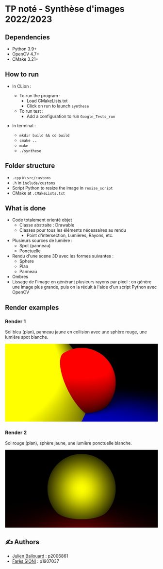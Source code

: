 # TP noté - Synthèse d'images 2022/2023

## Dependencies

- Python 3.9+
- OpenCV 4.7+
- CMake 3.21+

## How to run
- In CLion : 
    - To run the program :
      - Load CMakeLists.txt
      - Click on run to launch `synthese`
    - To run test :
      - Add a configuration to run `Google_Tests_run`


- In terminal :
    - `mkdir build && cd build`
    - `cmake ..`
    - `make`
    - `./synthese`
## Folder structure
- `.cpp` in `src/customs`
- `.h` in `include/customs`
- Script Python to resize the image in `resize_script`
- CMake at `.CMakeLists.txt`

## What is done

- Code totalement orienté objet
  -  Classe abstraite : Drawable
  - Classes pour tous les éléments nécessaires au rendu
    - Point d'intersection, Lumières, Rayons, etc.
- Plusieurs sources de lumière :
  - Spot (panneau)
  - Ponctuelle
- Rendu d'une scene 3D avec les formes suivantes :
  - Sphere
  - Plan
  - Panneau
- Ombres
- Lissage de l'image en générant plusieurs rayons par pixel : on génère une image plus grande, puis on la réduit à l'aide d'un script Python avec OpenCV

## Render examples
### Render 1
Sol bleu (plan), panneau jaune en collision avec une sphère rouge,  une lumière spot blanche.

<img height=256 src="render_example1.jpg" alt="Render example 1"></a>

### Render 2
Sol rouge (plan), sphère jaune,  une lumière ponctuelle blanche.

<img height=256 src="render_example2.jpg" alt="Render example 2"></a>

## ✍️ Authors

- [Julien Ballouard](https://forge.univ-lyon1.fr/p2006861) : p2006861
- [Farès SIONI](https://forge.univ-lyon1.fr/p1907037) : p1907037
